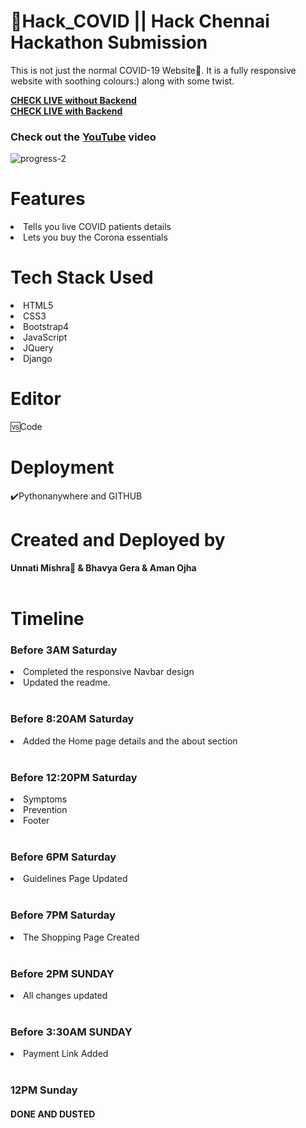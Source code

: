 #  📍Hack_COVID || Hack Chennai  Hackathon Submission

This is not just the normal COVID-19 Website📱. It is a fully responsive website with soothing colours:) along with some twist.
<br>

<b><a href="https://codesbyunnati.github.io/Hack_COVID/">CHECK LIVE without Backend</a></b><br>
<b><a href="https://hackcovid19.pythonanywhere.com/">CHECK LIVE with Backend</a></b>
<br>
<h3>Check out the <a href="https://youtu.be/w4zkgtx_mtY">YouTube</a> video</h3>

<img src="https://i.ibb.co/GQcL9pF/progress-2.png" alt="progress-2" border="0">
<br>

<h1>Features</h1>

<li>Tells you live COVID patients details</li>
<li>Lets you buy the Corona essentials</li>

<h1>Tech Stack Used</h1>
<li>HTML5</li>
<li>CSS3</li>
<li>Bootstrap4</li>
<li>JavaScript</li>
<li>JQuery</li>
<li>Django</li>


<h1>Editor</h1>
🆚Code

<h1>Deployment</h1>✔️Pythonanywhere and GITHUB

<h1>Created and Deployed by</h1>
  <b>Unnati Mishra🙎 & Bhavya Gera & Aman Ojha</b>
  <br><br>
  
  <h1>Timeline</h1>
  
<h3>Before 3AM Saturday</h3>
<li>Completed the responsive Navbar design</li>
<li>Updated the readme.</li>
<br>

<h3>Before 8:20AM Saturday</h3>
<li> Added the Home page details and the about section</li>
<br>

<h3>Before 12:20PM Saturday</h3>
<li>Symptoms</li>
<li>Prevention</li>
<li>Footer</li>

<br>
<h3>Before 6PM Saturday</H3>
<li>Guidelines Page Updated</li>

<br>
<h3>Before 7PM Saturday</h3>
<li>The Shopping Page Created</li>

<br>
<h3> Before 2PM SUNDAY</h3>
<li>All changes updated</li>

<br>

<h3> Before 3:30AM SUNDAY</h3>
<li>Payment Link Added</li>

<BR>
  <h3> 12PM Sunday</h3>
<h4>DONE AND DUSTED</H4>
